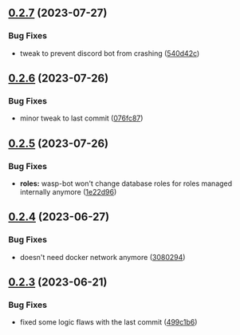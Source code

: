 ## [0.2.7](https://github.com/Torwent/wasp-discord/compare/v0.2.6...v0.2.7) (2023-07-27)


### Bug Fixes

* tweak to prevent discord bot from crashing ([540d42c](https://github.com/Torwent/wasp-discord/commit/540d42cf7ef38b214a0ed4598c7cba2a45b96996))



## [0.2.6](https://github.com/Torwent/wasp-discord/compare/v0.2.5...v0.2.6) (2023-07-26)


### Bug Fixes

* minor tweak to last commit ([076fc87](https://github.com/Torwent/wasp-discord/commit/076fc87664580489e6c607d52603e4ae628c8e12))



## [0.2.5](https://github.com/Torwent/wasp-discord/compare/v0.2.4...v0.2.5) (2023-07-26)


### Bug Fixes

* **roles:** wasp-bot won't change database roles for roles managed internally anymore ([1e22d96](https://github.com/Torwent/wasp-discord/commit/1e22d9628ddb85bdbca9d7817cfef9648338721e))



## [0.2.4](https://github.com/Torwent/wasp-discord/compare/v0.2.3...v0.2.4) (2023-06-27)


### Bug Fixes

* doesn't need docker network anymore ([3080294](https://github.com/Torwent/wasp-discord/commit/30802946fed1426c7ae3804b85db0abe2c870b06))



## [0.2.3](https://github.com/Torwent/wasp-discord/compare/v0.2.2...v0.2.3) (2023-06-21)


### Bug Fixes

* fixed some logic flaws with the last commit ([499c1b6](https://github.com/Torwent/wasp-discord/commit/499c1b68f294b430a8117de731fbe66858ffb493))



